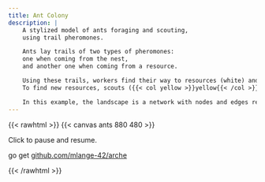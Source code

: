 ```yaml
---
title: Ant Colony
description: |
    A stylized model of ants foraging and scouting,
    using trail pheromones.

    Ants lay trails of two types of pheromones:
    one when coming from the nest,
    and another one when coming from a resource.

    Using these trails, workers find their way to resources (white) and back to the nest ({{< col cyan >}}cyan{{< /col >}}).
    To find new resources, scouts ({{< col yellow >}}yellow{{< /col >}}) swarm out and do a random walk until they find something.

    In this example, the landscape is a network with nodes and edges represented by ECS entities.
---
```


{{< rawhtml >}}
{{< canvas ants 880 480 >}}

<p id="instructions">Click to pause and resume.</p>
<p class="tt">go get <a href="https://github.com/mlange-42/arche">github.com/mlange-42/arche</a>
</p>
{{< /rawhtml >}}
